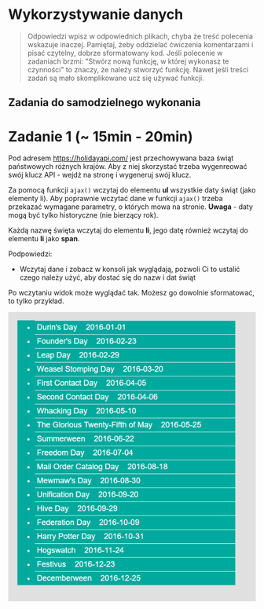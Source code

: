 # Wykorzystywanie danych

> Odpowiedzi wpisz w odpowiednich plikach, chyba że treść polecenia wskazuje inaczej.
Pamiętaj, żeby oddzielać ćwiczenia komentarzami i pisać czytelny, dobrze sformatowany kod.
Jeśli  polecenie w zadaniach brzmi: "Stwórz nową funkcję, w której wykonasz te czynności" to znaczy, że
należy stworzyć funkcję. Nawet jeśli treści zadań są mało skomplikowane
ucz się używać funkcji.


## Zadania do samodzielnego wykonania

# Zadanie 1 (~ 15min - 20min)

Pod adresem https://holidayapi.com/ jest przechowywana baza świąt państwowych różnych krajów.
Aby z niej skorzystać trzeba wygenreować swój klucz API - wejdź na stronę i wygeneruj swój klucz.


Za pomocą funkcji ```ajax()``` wczytaj do elementu **ul** wszystkie daty świąt (jako elementy li).
Aby poprawnie wczytać dane w funkcji ```ajax()``` trzeba przekazać wymagane parametry,
o których mowa na stronie. **Uwaga** - daty mogą być tylko historyczne (nie bierzący rok).

Każdą nazwę święta wczytaj do elementu **li**, jego datę również wczytaj do elementu **li** jako **span**.

Podpowiedzi:
* Wczytaj dane i zobacz w konsoli jak wyglądają, pozwoli Ci to ustalić czego należy użyć, aby dostać się do nazw i dat świąt


Po wczytaniu widok może wyglądać tak. Możesz go dowolnie sformatować, to tylko przykład.

![Holidays](images/holidays-2016.png)

